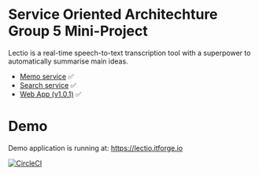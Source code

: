 # Service Oriented Architechture Group 5 Mini-Project

Lectio is a real-time speech-to-text transcription tool with a superpower to automatically summarise main ideas.

* [Memo service](https://github.com/itforge-eros/soa2019-group5/tree/master/memo-service) :white_check_mark: 
* [Search service](https://github.com/itforge-eros/soa2019-group5/tree/master/search-service) :white_check_mark:
* [Web App (v1.0.1)](https://github.com/itforge-eros/soa2019-group5/tree/master/lectio-pwa) :white_check_mark:

# Demo

Demo application is running at:
https://lectio.itforge.io

[![CircleCI](https://circleci.com/gh/itforge-eros/soa2019-group5.svg?style=svg)](https://circleci.com/gh/itforge-eros/soa2019-group5)
